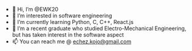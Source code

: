 - 👋 Hi, I’m @EWK20
- 👀 I’m interested in software engineering
- 🌱 I’m currently learning Python, C, C++, React.js
- 💞️ I’m a recent graduate who studied Electro-Mechanical Engineering, but has taken interest in the software aspect
- 📫 You can reach me @ echez.kojo@gmail.com

<!---
EWK20/EWK20 is a ✨ special ✨ repository because its `README.md` (this file) appears on your GitHub profile.
You can click the Preview link to take a look at your changes.
--->

